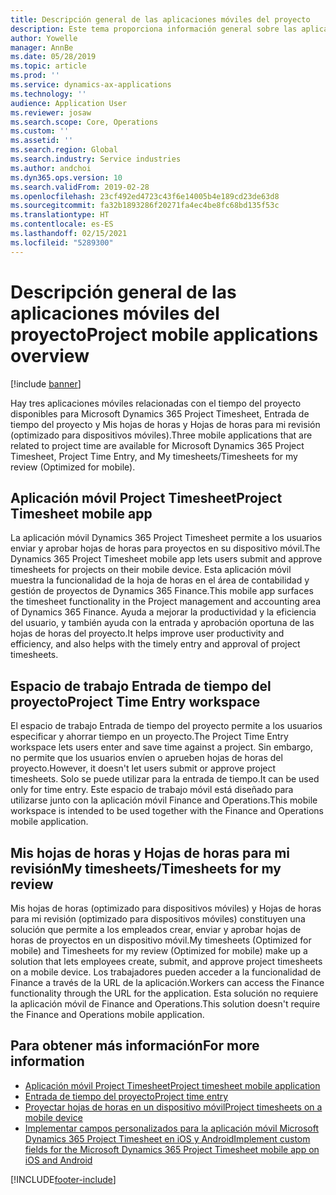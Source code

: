 ```yaml
---
title: Descripción general de las aplicaciones móviles del proyecto
description: Este tema proporciona información general sobre las aplicaciones relacionadas con el tiempo del proyecto para Microsoft Dynamics 365 Project Timesheet, Entrada de tiempo del proyecto y Mis hojas de horas y Hojas de horas que están disponibles en un dispositivo móvil.
author: Yowelle
manager: AnnBe
ms.date: 05/28/2019
ms.topic: article
ms.prod: ''
ms.service: dynamics-ax-applications
ms.technology: ''
audience: Application User
ms.reviewer: josaw
ms.search.scope: Core, Operations
ms.custom: ''
ms.assetid: ''
ms.search.region: Global
ms.search.industry: Service industries
ms.author: andchoi
ms.dyn365.ops.version: 10
ms.search.validFrom: 2019-02-28
ms.openlocfilehash: 23cf492ed4723c43f6e14005b4e189cd23de63d8
ms.sourcegitcommit: fa32b1893286f20271fa4ec4be8fc68bd135f53c
ms.translationtype: HT
ms.contentlocale: es-ES
ms.lasthandoff: 02/15/2021
ms.locfileid: "5289300"
---
```

# <a name="project-mobile-applications-overview"></a><span data-ttu-id="6b309-103">Descripción general de las aplicaciones móviles del proyecto</span><span class="sxs-lookup"><span data-stu-id="6b309-103">Project mobile applications overview</span></span>

[!include [banner](../includes/banner.md)]

<span data-ttu-id="6b309-104">Hay tres aplicaciones móviles relacionadas con el tiempo del proyecto disponibles para Microsoft Dynamics 365 Project Timesheet, Entrada de tiempo del proyecto y Mis hojas de horas y Hojas de horas para mi revisión (optimizado para dispositivos móviles).</span><span class="sxs-lookup"><span data-stu-id="6b309-104">Three mobile applications that are related to project time are available for Microsoft Dynamics 365 Project Timesheet, Project Time Entry, and My timesheets/Timesheets for my review (Optimized for mobile).</span></span>

## <a name="project-timesheet-mobile-app"></a><span data-ttu-id="6b309-105">Aplicación móvil Project Timesheet</span><span class="sxs-lookup"><span data-stu-id="6b309-105">Project Timesheet mobile app</span></span>

<span data-ttu-id="6b309-106">La aplicación móvil Dynamics 365 Project Timesheet permite a los usuarios enviar y aprobar hojas de horas para proyectos en su dispositivo móvil.</span><span class="sxs-lookup"><span data-stu-id="6b309-106">The Dynamics 365 Project Timesheet mobile app lets users submit and approve timesheets for projects on their mobile device.</span></span> <span data-ttu-id="6b309-107">Esta aplicación móvil muestra la funcionalidad de la hoja de horas en el área de contabilidad y gestión de proyectos de Dynamics 365 Finance.</span><span class="sxs-lookup"><span data-stu-id="6b309-107">This mobile app surfaces the timesheet functionality in the Project management and accounting area of Dynamics 365 Finance.</span></span> <span data-ttu-id="6b309-108">Ayuda a mejorar la productividad y la eficiencia del usuario, y también ayuda con la entrada y aprobación oportuna de las hojas de horas del proyecto.</span><span class="sxs-lookup"><span data-stu-id="6b309-108">It helps improve user productivity and efficiency, and also helps with the timely entry and approval of project timesheets.</span></span>

## <a name="project-time-entry-workspace"></a><span data-ttu-id="6b309-109">Espacio de trabajo Entrada de tiempo del proyecto</span><span class="sxs-lookup"><span data-stu-id="6b309-109">Project Time Entry workspace</span></span>

<span data-ttu-id="6b309-110">El espacio de trabajo Entrada de tiempo del proyecto permite a los usuarios especificar y ahorrar tiempo en un proyecto.</span><span class="sxs-lookup"><span data-stu-id="6b309-110">The Project Time Entry workspace lets users enter and save time against a project.</span></span> <span data-ttu-id="6b309-111">Sin embargo, no permite que los usuarios envíen o aprueben hojas de horas del proyecto.</span><span class="sxs-lookup"><span data-stu-id="6b309-111">However, it doesn't let users submit or approve project timesheets.</span></span> <span data-ttu-id="6b309-112">Solo se puede utilizar para la entrada de tiempo.</span><span class="sxs-lookup"><span data-stu-id="6b309-112">It can be used only for time entry.</span></span> <span data-ttu-id="6b309-113">Este espacio de trabajo móvil está diseñado para utilizarse junto con la aplicación móvil Finance and Operations.</span><span class="sxs-lookup"><span data-stu-id="6b309-113">This mobile workspace is intended to be used together with the Finance and Operations mobile application.</span></span>

## <a name="my-timesheetstimesheets-for-my-review"></a><span data-ttu-id="6b309-114">Mis hojas de horas y Hojas de horas para mi revisión</span><span class="sxs-lookup"><span data-stu-id="6b309-114">My timesheets/Timesheets for my review</span></span>

<span data-ttu-id="6b309-115">Mis hojas de horas (optimizado para dispositivos móviles) y Hojas de horas para mi revisión (optimizado para dispositivos móviles) constituyen una solución que permite a los empleados crear, enviar y aprobar hojas de horas de proyectos en un dispositivo móvil.</span><span class="sxs-lookup"><span data-stu-id="6b309-115">My timesheets (Optimized for mobile) and Timesheets for my review (Optimized for mobile) make up a solution that lets employees create, submit, and approve project timesheets on a mobile device.</span></span> <span data-ttu-id="6b309-116">Los trabajadores pueden acceder a la funcionalidad de Finance a través de la URL de la aplicación.</span><span class="sxs-lookup"><span data-stu-id="6b309-116">Workers can access the Finance functionality through the URL for the application.</span></span> <span data-ttu-id="6b309-117">Esta solución no requiere la aplicación móvil de Finance and Operations.</span><span class="sxs-lookup"><span data-stu-id="6b309-117">This solution doesn't require the Finance and Operations mobile application.</span></span>

## <a name="for-more-information"></a><span data-ttu-id="6b309-118">Para obtener más información</span><span class="sxs-lookup"><span data-stu-id="6b309-118">For more information</span></span>

- [<span data-ttu-id="6b309-119">Aplicación móvil Project Timesheet</span><span class="sxs-lookup"><span data-stu-id="6b309-119">Project timesheet mobile application</span></span>](project-timesheet.md)
- [<span data-ttu-id="6b309-120">Entrada de tiempo del proyecto</span><span class="sxs-lookup"><span data-stu-id="6b309-120">Project time entry</span></span>]( project-time-entry-mobile-workspace.md)
- [<span data-ttu-id="6b309-121">Proyectar hojas de horas en un dispositivo móvil</span><span class="sxs-lookup"><span data-stu-id="6b309-121">Project timesheets on a mobile device</span></span>](Mobile-timesheets.md)
- [<span data-ttu-id="6b309-122">Implementar campos personalizados para la aplicación móvil Microsoft Dynamics 365 Project Timesheet en iOS y Android</span><span class="sxs-lookup"><span data-stu-id="6b309-122">Implement custom fields for the Microsoft Dynamics 365 Project Timesheet mobile app on iOS and Android</span></span>](custom-fields-mobile.md)


[!INCLUDE[footer-include](../includes/footer-banner.md)]